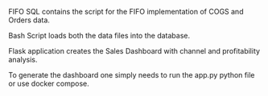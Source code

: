 FIFO SQL contains the script for the FIFO implementation of COGS and Orders data.

Bash Script loads both the data files into the database.

Flask application creates the Sales Dashboard with channel and profitability analysis.

To generate the dashboard one simply needs to run the app.py python file or use docker compose.